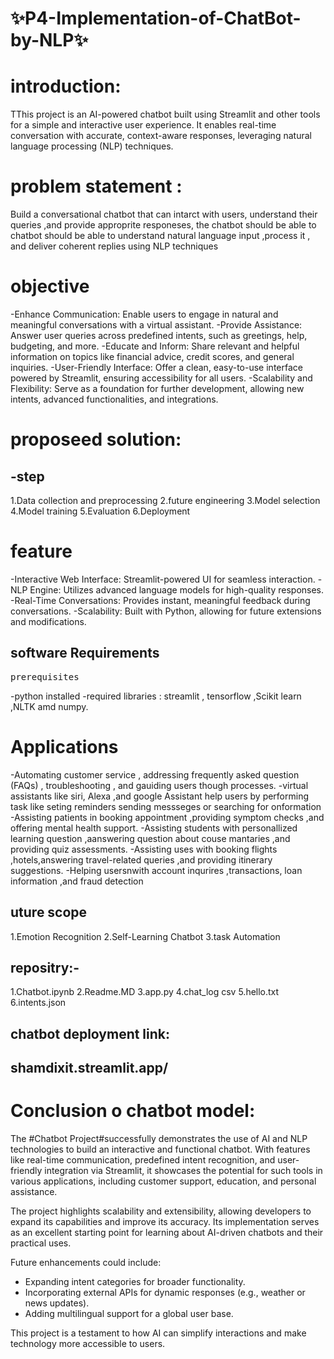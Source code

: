 #  ✨P4-Implementation-of-ChatBot-by-NLP✨
# introduction:
<p>TThis project is an AI-powered chatbot built using Streamlit and other tools for a simple and interactive user experience. It enables real-time conversation with accurate, context-aware responses, leveraging natural language processing (NLP) techniques.</p>

<h1>problem statement :</h1>
<p> Build a conversational chatbot that can intarct with users, understand their queries ,and provide approprite responeses, the chatbot should be able to chatbot should be able to understand natural language input ,process it , and deliver coherent replies using NLP techniques</p>

<h1>objective</h1>


-Enhance Communication: Enable users to engage in natural and meaningful conversations with a virtual assistant.
-Provide Assistance: Answer user queries across predefined intents, such as greetings, help, budgeting, and more.
-Educate and Inform: Share relevant and helpful information on topics like financial advice, credit scores, and general inquiries.
-User-Friendly Interface: Offer a clean, easy-to-use interface powered by Streamlit, ensuring accessibility for all users.
-Scalability and Flexibility: Serve as a foundation for further development, allowing new intents, advanced functionalities, and integrations.

<h1>proposeed solution:</h1>

 <h2>-step</h2>
1.Data collection and preprocessing
2.future engineering
3.Model selection
4.Model training 
5.Evaluation
6.Deployment

<h1>feature</h1>


-Interactive Web Interface: Streamlit-powered UI for seamless interaction.
-NLP Engine: Utilizes advanced language models for high-quality responses.
-Real-Time Conversations: Provides instant, meaningful feedback during conversations.
-Scalability: Built with Python, allowing for future extensions and modifications.


<h2>software Requirements</h2>


<pre>prerequisites</pre>

-python installed
-required libraries : streamlit , tensorflow ,Scikit learn ,NLTK amd numpy.

<h1>Applications </h1>



-Automating customer service , addressing frequently asked question (FAQs) , troubleshooting , and gauiding users though processes.
-virtual assistants like siri, Alexa ,and google Assistant help users by performing task like seting reminders sending messseges or searching for onformation
-Assisting patients in booking appointment ,providing symptom checks ,and offering mental health support.
-Assisting students with personallized learning question ,aanswering question about couse mantaries ,and providing quiz assessments.
-Assisting uses with booking flights ,hotels,answering travel-related queries ,and providing itinerary suggestions.
-Helping usersnwith account inqurires ,transactions, loan information ,and fraud detection

<h2>uture scope </h2>


1.Emotion Recognition
2.Self-Learning Chatbot
3.task Automation

<h2>repositry:-</h2>


1.Chatbot.ipynb
2.Readme.MD
3.app.py
4.chat_log csv
5.hello.txt
6.intents.json

<h2>chatbot deployment link:<h2>
 
shamdixit.streamlit.app/

<h1>Conclusion o chatbot model:</h1>

The #Chatbot Project#successfully demonstrates the use of AI and NLP technologies to build an interactive and functional chatbot. With features like real-time communication, predefined intent recognition, and user-friendly integration via Streamlit, it showcases the potential for such tools in various applications, including customer support, education, and personal assistance.

The project highlights scalability and extensibility, allowing developers to expand its capabilities and improve its accuracy. Its implementation serves as an excellent starting point for learning about AI-driven chatbots and their practical uses.

Future enhancements could include:
- Expanding intent categories for broader functionality.
- Incorporating external APIs for dynamic responses (e.g., weather or news updates).
- Adding multilingual support for a global user base.

This project is a testament to how AI can simplify interactions and make technology more accessible to users.

